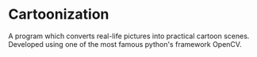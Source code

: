 # Cartoonization
A program which converts real-life pictures into practical cartoon scenes. Developed using one of the most famous python's framework OpenCV.
